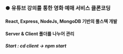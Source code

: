 ### ● 유튜브 강의를 통한 영화 예매 서비스 클론코딩
#### React, Express, NodeJs, MongoDB 기반의 풀스텍 개발
#### Server & Client 폴더를 나누어 관리 
##### Start : cd client -> npm start 
